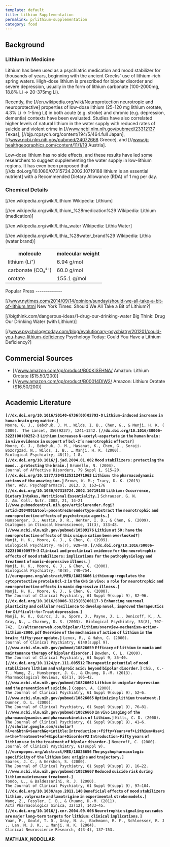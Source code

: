 ```yaml
---
template: default
title: Lithium Supplementation
permalink: p/lithium-supplementation
category: food
---
```


Background
----------

### Lithium in Medicine

Lithium has been used as a psychiatric medication and mood stabilizer for thousands of years, beginning with the ancient Greeks' use of lithium-rich spring waters. High-dose lithium is prescribed for bipolar disorder and severe depression, usually in the form of lithium carbonate (100-2000mg, 18.8% Li → 20-375mg Li).

Recently, the \[//en.wikipedia.org/wiki/Neuroprotection neurotropic and neuroprotective\] properties of low-dose lithium (25-120 mg lithium orotate, 4.3% Li → 1-5mg Li) in both acute (e.g. stroke) and chronic (e.g. depression, dementia) contexts have been evaluated. Studies have also correlated higher levels of natural lithium in the water supply with reduced rates of suicide and violent crime in \[//www.ncbi.nlm.nih.gov/pubmed/23312137 Texas\], \[//bjp.rcpsych.org/content/194/5/464.full Japan\], \[//www.ncbi.nlm.nih.gov/pubmed/24072668 Greece\], and \[//www.ij-healthgeographics.com/content/11/1/19 Austria\].

Low-dose lithium has no side effects, and these results have led some researchers to suggest supplementing the water supply in low-lithium regions. It has even been proposed that \[//dx.doi.org/10.1080/07315724.2002.10719188 lithium is an essential nutrient\] with a Recommended Dietary Allowance (RDA) of 1 mg per day.

### Chemical Details

\[//en.wikipedia.org/wiki/Lithium Wikipedia: Lithium\]

\[//en.wikipedia.org/wiki/Lithium_%28medication%29 Wikipedia: Lithium (medication)\]

\[//en.wikipedia.org/wiki/Lithia_water Wikipedia: Lithia Water\]

\[//en.wikipedia.org/wiki/Lithia_%28water_brand%29 Wikipedia: Lithia (water brand)\]

<table class="wikitable">
<tr>
<th>
molecule

</th>
<th>
molecular weight

</th>
</tr>
<tr>
<td>
lithium (Li⁺)

</td>
<td>
6.94 g/mol

</td>
</tr>
<tr>
<td>
carbonate (CO₃²⁻)

</td>
<td>
60.0 g/mol

</td>
</tr>
<tr>
<td>
orotate

</td>
<td>
155.1 g/mol

</td>
</tr>
</table>
Popular Press
-------------

\[//www.nytimes.com/2014/09/14/opinion/sunday/should-we-all-take-a-bit-of-lithium.html New York Times: Should We All Take a Bit of Lithium?\]

\[//bigthink.com/dangerous-ideas/1-drug-our-drinking-water Big Think: Drug Our Drinking Water (with Lithium)\]

\[//www.psychologytoday.com/blog/evolutionary-psychiatry/201201/could-you-have-lithium-deficiency Psychology Today: Could You Have a Lithium Deficiency?\]

Commercial Sources
------------------

-   \[//www.amazon.com/gp/product/B00KISEHNA/ Amazon: Lithium Orotate ($15.50/200)\]
-   \[//www.amazon.com/gp/product/B00014DIW2/ Amazon: Lithium Orotate ($16.50/200)\]

Academic Literature
-------------------

**`[//dx.doi.org/10.1016/S0140-6736(00)02793-8` `Lithium-induced` `increase` `in` `human` `brain` `grey` `matter.]`**
`Moore, G. J., Bebchuk, J. M., Wilds, I. B., Chen, G., & Menji, H. K. (2000). `
`The Lancet, 356(9237), 1241–1242.`
**`[//dx.doi.org/10.1016/S0006-3223(00)00252-3` `Lithium` `increases` `N-acetyl-aspartate` `in` `the` `human` `brain:` `in` `vivo` `evidence` `in` `support` `of` `bcl-2’s` `neurotrophic` `effects?]`**` `
`Moore, G. J., Bebchuk, J. M., Hasanat, K., Chen, G., Seraji-Bozorgzad, N., Wilds, I. B., … Manji, H. K. (2000). `
`Biological Psychiatry, 48(1), 1–8. `
**`[//dx.doi.org/10.1016/j.jad.2004.01.002` `Mood` `stabilizers:` `protecting` `the` `mood...protecting` `the` `brain.]`**
`Brunello, N. (2004). `
`Journal of Affective Disorders, 79 Suppl 1, S15–20. `
**`[//dx.doi.org/10.1177/2045125312471963` `Lithium:` `the` `pharmacodynamic` `actions` `of` `the` `amazing` `ion.]`**
`Brown, K. M.; Tracy, D. K. (2013)`
`Ther. Adv. Psychopharmacol. 2013, 3, 163–176`
**`[//dx.doi.org/10.1080/07315724.2002.10719188` `Lithium:` `Occurrence,` `Dietary` `Intakes,` `Nutritional` `Essentiality.]`**
`Schrauzer, G. N.`
`J. Am. Coll. Nutr. 2002, 21, 14–21`
**`[//www.pubmedcentral.nih.gov/articlerender.fcgi?artid=2804881&tool=pmcentrez&rendertype=abstract` `The` `neurotrophic` `and` `neuroprotective` `effects` `of` `psychotropic` `agents.]`**
`Hunsberger, J., Austin, D. R., Henter, I. D., & Chen, G. (2009). `
`Dialogues in Clinical Neuroscience, 11(3), 333–48. `
**`[//www.ncbi.nlm.nih.gov/pubmed/10509176` `Lithium` `at` `50:` `have` `the` `neuroprotective` `effects` `of` `this` `unique` `cation` `been` `overlooked?]`**
`Manji, H. K., Moore, G. J., & Chen, G. (1999). `
`Biological Psychiatry, 46(7), 929–40.`
**`[//dx.doi.org/10.1016/S0006-3223(00)00979-3` `Clinical` `and` `preclinical` `evidence` `for` `the` `neurotrophic` `effects` `of` `mood` `stabilizers:` `implications` `for` `the` `pathophysiology` `and` `treatment` `of` `manic–depressive` `illness.]`**
`Manji, H. K., Moore, G. J., & Chen, G. (2000). `
`Biological Psychiatry, 48(8), 740–754. `
**`[//europepmc.org/abstract/MED/10826666` `Lithium` `up-regulates` `the` `cytoprotective` `protein` `Bcl-2` `in` `the` `CNS` `in` `vivo:` `a` `role` `for` `neurotrophic` `and` `neuroprotective` `effects` `in` `manic` `depressive` `illness.]`**
`Manji, H. K., Moore, G. J., & Chen, G. (2000). `
`The Journal of Clinical Psychiatry, 61 Suppl 9(suppl 9), 82–96.`
**`[//dx.doi.org/10.1016/S0006-3223(03)00117-3` `Enhancing` `neuronal` `plasticity` `and` `cellular` `resilience` `to` `develop` `novel,` `improved` `therapeutics` `for` `Difficult-to-Treat` `depression.]`**
`Manji, H. K., Quiroz, J. a, Sporn, J., Payne, J. L., Denicoff, K., A. Gray, N., … Charney, D. S. (2003). `
`Biological Psychiatry, 53(8), 707–742. `
**`[//altcancerweb.com/bipolar/lithium/overview-mechanism-action-lithium-2000.pdf` `Overview` `of` `the` `mechanism` `of` `action` `of` `lithium` `in` `the` `brain:` `fifty-year` `update.]`**
`Lenox, R., & Hahn, C. (2000). `
`Journal of Clinical Psychiatry, 6140(suppl 9).`
**`[//www.ncbi.nlm.nih.gov/pubmed/10826659` `Efficacy` `of` `lithium` `in` `mania` `and` `maintenance` `therapy` `of` `bipolar` `disorder.]`**
`Bowden, C. L. (2000).`
`The Journal of Clinical Psychiatry, 61 Suppl 9, 35–40.`
**`[//dx.doi.org/10.1124/pr.111.005512` `Therapeutic` `potential` `of` `mood` `stabilizers` `lithium` `and` `valproic` `acid:` `beyond` `bipolar` `disorder.]`**
`Chiu, C.-T., Wang, Z., Hunsberger, J. G., & Chuang, D.-M. (2013). `
`Pharmacological Reviews, 65(1), 105–42. `
**`[//www.ncbi.nlm.nih.gov/pubmed/10826662` `Lithium` `in` `unipolar` `depression` `and` `the` `prevention` `of` `suicide.]`**
`Coppen, A. (2000). `
`The Journal of Clinical Psychiatry, 61 Suppl 9(suppl 9), 52–6. `
**`[//www.ncbi.nlm.nih.gov/pubmed/10826665` `Optimizing` `lithium` `treatment.]`**
`Dunner, D. L. (2000). `
`The Journal of Clinical Psychiatry, 61 Suppl 9(suppl 9), 76–81. `
**`[//www.ncbi.nlm.nih.gov/pubmed/10826660` `In` `vivo` `imaging` `of` `the` `pharmacodynamics` `and` `pharmacokinetics` `of` `lithium.]`**
`Kilts, C. D. (2000). `
`The Journal of Clinical Psychiatry, 61 Suppl 9(suppl 9), 41–6. `
**`[//scholar.google.com/scholar?hl=en&btnG=Search&q=intitle:Introduction:+Fifty+Years+of+Lithium+Use+in+the+Treatment+of+Bipolar+Disorder#2` `Introduction-Fifty` `years` `of` `lithium` `use` `in` `the` `treatment` `of` `bipolar` `disorder.]`**
`Nemeroff, C. (2000). `
`Journal of Clinical Psychiatry, 61(suppl 9). `
**`[//europepmc.org/abstract/MED/10826656` `The` `psychopharmacologic` `specificity` `of` `the` `lithium` `ion:` `origins` `and` `trajectory.]`**
`Soares, J. C., & Gershon, S. (2000). `
`The Journal of Clinical Psychiatry, 61 Suppl 9(suppl 9), 16–22. `
**`[//www.ncbi.nlm.nih.gov/pubmed/10826667` `Reduced` `suicide` `risk` `during` `lithium` `maintenance` `treatment.]`**
`Tondo, L., & Baldessarini, R. J. (2000). `
`The Journal of Clinical Psychiatry, 61 Suppl 9(suppl 9), 97–104. `
**`[//dx.doi.org/10.1038/aps.2011.140` `Beneficial` `effects` `of` `mood` `stabilizers` `lithium,` `valproate` `and` `lamotrigine` `in` `experimental` `stroke` `models.]`**
`Wang, Z., Fessler, E. B., & Chuang, D.-M. (2011). `
`Acta Pharmacologica Sinica, 32(12), 1433–45.`
**`[//dx.doi.org/10.1016/j.cnr.2004.09.006` `Neurotrophic` `signaling` `cascades` `are` `major` `long-term` `targets` `for` `lithium:` `clinical` `implications.]`**
`Yuan, P., Gould, T. D., Gray, N. a., Bachmann, R. F., Schloesser, R. J., Lan, M. J. K., … Manji, H. K. (2004). `
`Clinical Neuroscience Research, 4(3-4), 137–153.`

__MATHJAX_NODOLLAR__
